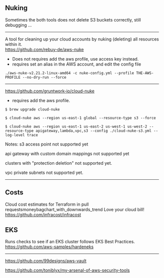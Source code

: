 
## Nuking
Sometimes the both tools does not delete S3 buckets correctly, still debugging ...

---

A tool for cleaning up your cloud accounts by nuking (deleting) all resources within it.
<br>
https://github.com/rebuy-de/aws-nuke

* Does not requires add the aws profile, use access key instead.
* requires set an alias in the AWS account, and edit the config file

```
./aws-nuke-v2.21.2-linux-amd64 -c nuke-config.yml --profile THE-AWS-PROFILE --no-dry-run --force

```

---

https://github.com/gruntwork-io/cloud-nuke

* requires add the aws profile.

```
$ brew upgrade cloud-nuke

$ cloud-nuke aws --region us-east-1 global --resource-type s3 --force

$ cloud-nuke aws --region us-east-1 us-east-2 us-west-1 us-west-2 --resource-type apigateway,lambda,vpc,s3 --config ./cloud-nuke-s3.yml --log-level trace
```

Notes:
s3 access point not supported yet

api gateway with custom domain mappings not supported yet

clusters with "protection deletion" not supported yet.

vpc private subnets not supported yet.


---

## Costs

 Cloud cost estimates for Terraform in pull requestsmoneybagchart_with_downwards_trend Love your cloud bill!
 <br>
https://github.com/infracost/infracost


## EKS

Runs checks to see if an EKS cluster follows EKS Best Practices. 
<br>
https://github.com/aws-samples/hardeneks


----


https://github.com/99designs/aws-vault

https://github.com/toniblyx/my-arsenal-of-aws-security-tools


